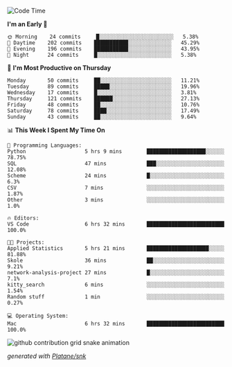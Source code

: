 <!--START_SECTION:waka-->
![Code Time](http://img.shields.io/badge/Code%20Time-234%20hrs%2028%20mins-blue)

**I'm an Early 🐤** 

```text
🌞 Morning    24 commits     █░░░░░░░░░░░░░░░░░░░░░░░░   5.38% 
🌆 Daytime    202 commits    ███████████░░░░░░░░░░░░░░   45.29% 
🌃 Evening    196 commits    ███████████░░░░░░░░░░░░░░   43.95% 
🌙 Night      24 commits     █░░░░░░░░░░░░░░░░░░░░░░░░   5.38%

```
📅 **I'm Most Productive on Thursday** 

```text
Monday       50 commits     ██░░░░░░░░░░░░░░░░░░░░░░░   11.21% 
Tuesday      89 commits     █████░░░░░░░░░░░░░░░░░░░░   19.96% 
Wednesday    17 commits     █░░░░░░░░░░░░░░░░░░░░░░░░   3.81% 
Thursday     121 commits    ██████░░░░░░░░░░░░░░░░░░░   27.13% 
Friday       48 commits     ██░░░░░░░░░░░░░░░░░░░░░░░   10.76% 
Saturday     78 commits     ████░░░░░░░░░░░░░░░░░░░░░   17.49% 
Sunday       43 commits     ██░░░░░░░░░░░░░░░░░░░░░░░   9.64%

```


📊 **This Week I Spent My Time On** 

```text
💬 Programming Languages: 
Python                   5 hrs 9 mins        ███████████████████░░░░░░   78.75% 
SQL                      47 mins             ███░░░░░░░░░░░░░░░░░░░░░░   12.08% 
Scheme                   24 mins             █░░░░░░░░░░░░░░░░░░░░░░░░   6.3% 
CSV                      7 mins              ░░░░░░░░░░░░░░░░░░░░░░░░░   1.87% 
Other                    3 mins              ░░░░░░░░░░░░░░░░░░░░░░░░░   1.0%

🔥 Editors: 
VS Code                  6 hrs 32 mins       █████████████████████████   100.0%

🐱‍💻 Projects: 
Applied Statistics       5 hrs 21 mins       ████████████████████░░░░░   81.88% 
Skole                    36 mins             ██░░░░░░░░░░░░░░░░░░░░░░░   9.21% 
network-analysis-project 27 mins             █░░░░░░░░░░░░░░░░░░░░░░░░   7.1% 
kitty_search             6 mins              ░░░░░░░░░░░░░░░░░░░░░░░░░   1.54% 
Random stuff             1 min               ░░░░░░░░░░░░░░░░░░░░░░░░░   0.27%

💻 Operating System: 
Mac                      6 hrs 32 mins       █████████████████████████   100.0%

```


<!--END_SECTION:waka-->


<!--Snake Game-->
![github contribution grid snake animation](https://raw.githubusercontent.com/viggo-gascou/viggo-gascou/output/github-contribution-grid-snake.svg)

_generated with [Platane/snk](https://github.com/Platane/snk)_
<!--Snake Game-->

